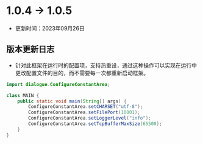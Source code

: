 # 1.0.4 -> 1.0.5

- 更新时间：2023年09月26日

## 版本更新日志

- 针对此框架在运行时的配置项，支持热重设，通过这种操作可以实现在运行中更改配置文件的目的，而不需要每一次都重新启动框架。

```java
import dialogue.ConfigureConstantArea;

class MAIN {
    public static void main(String[] args) {
        ConfigureConstantArea.setCHARSET("utf-8");
        ConfigureConstantArea.setFilePort(10001);
        ConfigureConstantArea.setLoggerLevel("info");
        ConfigureConstantArea.setTcpBufferMaxSize(65500);
    }
}
```
